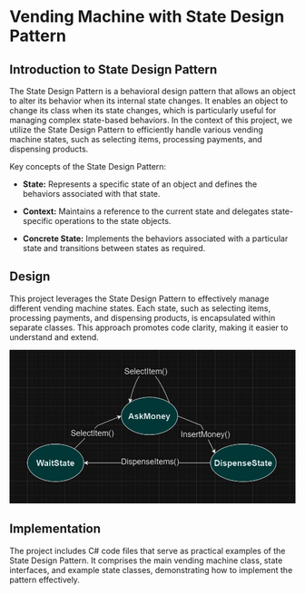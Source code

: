 # Vending Machine with State Design Pattern

## Introduction to State Design Pattern

The State Design Pattern is a behavioral design pattern that allows an object to alter its behavior when its internal state changes. It enables an object to change its class when its state changes, which is particularly useful for managing complex state-based behaviors. In the context of this project, we utilize the State Design Pattern to efficiently handle various vending machine states, such as selecting items, processing payments, and dispensing products.

Key concepts of the State Design Pattern:

- **State:** Represents a specific state of an object and defines the behaviors associated with that state.

- **Context:** Maintains a reference to the current state and delegates state-specific operations to the state objects.

- **Concrete State:** Implements the behaviors associated with a particular state and transitions between states as required.

## Design

This project leverages the State Design Pattern to effectively manage different vending machine states. Each state, such as selecting items, processing payments, and dispensing products, is encapsulated within separate classes. This approach promotes code clarity, making it easier to understand and extend.

![State Diagram](https://github.com/padath314/VendingMachine/blob/master/stateDiagram.jpg)

## Implementation

The project includes C# code files that serve as practical examples of the State Design Pattern. It comprises the main vending machine class, state interfaces, and example state classes, demonstrating how to implement the pattern effectively.
